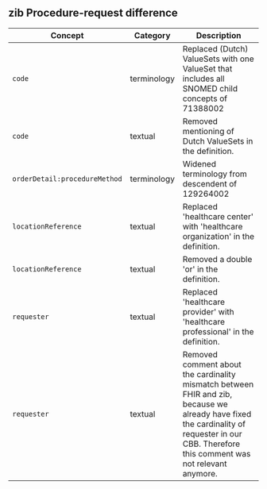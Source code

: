 ## zib Procedure-request difference

| Concept         | Category          | Description                             | 
|-----------------|-------------------|-----------------------------------------|
| `code` | terminology | Replaced (Dutch) ValueSets with one ValueSet that includes all SNOMED child concepts of 71388002 |Procedure (procedure) and made it extensible. |
| `code` | textual | Removed mentioning of Dutch ValueSets in the definition. |
| `orderDetail:procedureMethod` | terminology | Widened terminology from descendent of 129264002|Action to all of SNOMED. Changed the binding from required to extensible. | 
| `locationReference` | textual | Replaced 'healthcare center' with 'healthcare organization' in the definition. |
| `locationReference` | textual | Removed a double 'or' in the definition.
| `requester` | textual | Replaced 'healthcare provider' with 'healthcare professional' in the definition. |
| `requester` | textual | Removed comment about the cardinality mismatch between FHIR and zib, because we already have fixed the cardinality of requester in our CBB. Therefore this comment was not relevant anymore. |